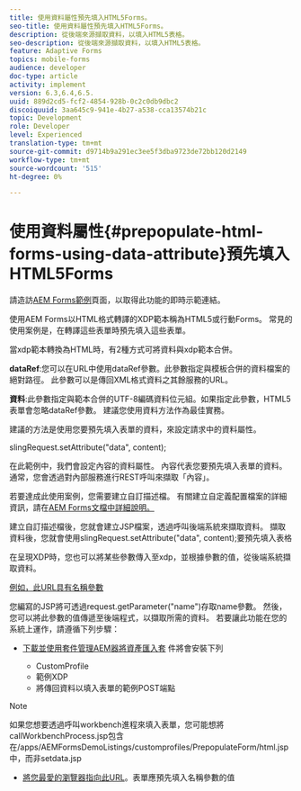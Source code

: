 ```yaml
---
title: 使用資料屬性預先填入HTML5Forms。
seo-title: 使用資料屬性預先填入HTML5Forms。
description: 從後端來源擷取資料，以填入HTML5表格。
seo-description: 從後端來源擷取資料，以填入HTML5表格。
feature: Adaptive Forms
topics: mobile-forms
audience: developer
doc-type: article
activity: implement
version: 6.3,6.4,6.5.
uuid: 889d2cd5-fcf2-4854-928b-0c2c0db9dbc2
discoiquuid: 3aa645c9-941e-4b27-a538-cca13574b21c
topic: Development
role: Developer
level: Experienced
translation-type: tm+mt
source-git-commit: d9714b9a291ec3ee5f3dba9723de72bb120d2149
workflow-type: tm+mt
source-wordcount: '515'
ht-degree: 0%

---
```



# 使用資料屬性{#prepopulate-html-forms-using-data-attribute}預先填入HTML5Forms

請造訪[AEM Forms範例](https://forms.enablementadobe.com/content/samples/samples.html?query=0)頁面，以取得此功能的即時示範連結。

使用AEM Forms以HTML格式轉譯的XDP範本稱為HTML5或行動Forms。 常見的使用案例是，在轉譯這些表單時預先填入這些表單。

當xdp範本轉換為HTML時，有2種方式可將資料與xdp範本合併。

**dataRef**:您可以在URL中使用dataRef參數。此參數指定與模板合併的資料檔案的絕對路徑。 此參數可以是傳回XML格式資料之其餘服務的URL。

**資料**:此參數指定與範本合併的UTF-8編碼資料位元組。如果指定此參數，HTML5表單會忽略dataRef參數。 建議您使用資料方法作為最佳實務。

建議的方法是使用您要預先填入表單的資料，來設定請求中的資料屬性。

slingRequest.setAttribute(&quot;data&quot;, content);

在此範例中，我們會設定內容的資料屬性。 內容代表您要預先填入表單的資料。 通常，您會透過對內部服務進行REST呼叫來擷取「內容」。

若要達成此使用案例，您需要建立自訂描述檔。 有關建立自定義配置檔案的詳細資訊，請在[AEM Forms文檔中詳細說明。](https://helpx.adobe.com/aem-forms/6/html5-forms/custom-profile.html)

建立自訂描述檔後，您就會建立JSP檔案，透過呼叫後端系統來擷取資料。 擷取資料後，您就會使用slingRequest.setAttribute(&quot;data&quot;, content);要預先填入表格

在呈現XDP時，您也可以將某些參數傳入至xdp，並根據參數的值，從後端系統擷取資料。

[例如，此URL具有名稱參數](http://localhost:4502/content/dam/formsanddocuments/PrepopulateMobileForm.xdp/jcr:content?name=john)

您編寫的JSP將可透過request.getParameter(&quot;name&quot;)存取name參數。 然後，您可以將此參數的值傳遞至後端程式，以擷取所需的資料。
若要讓此功能在您的系統上運作，請遵循下列步驟：

* [下載並使用套件管理AEM器將資產匯入套](assets/prepopulatemobileform.zip)
件將會安裝下列

   * CustomProfile
   * 範例XDP
   * 將傳回資料以填入表單的範例POST端點

>[!NOTE]
>
>如果您想要透過呼叫workbench進程來填入表單，您可能想將callWorkbenchProcess.jsp包含在/apps/AEMFormsDemoListings/customprofiles/PrepopulateForm/html.jsp中，而非setdata.jsp

* [將您最愛的瀏覽器指向此URL](http://localhost:4502/content/dam/formsanddocuments/PrepopulateMobileForm.xdp/jcr:content?name=Adobe%20Systems)。表單應預先填入名稱參數的值
